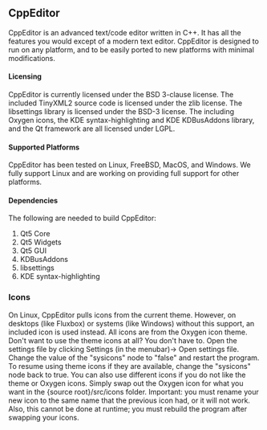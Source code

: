 ## CppEditor
CppEditor is an advanced text/code editor written in C++. It has all the features you would except of a modern text editor. CppEditor is designed to run on any platform, and to be easily ported to new platforms with minimal modifications.

#### Licensing
CppEditor is currently licensed under the BSD 3-clause license. The included TinyXML2 source code is licensed under the zlib license. The libsettings library is licensed under the BSD-3 license. The including Oxygen icons, the KDE syntax-highlighting and KDE KDBusAddons library, and the Qt framework are all licensed under LGPL.

#### Supported Platforms
CppEditor has been tested on Linux, FreeBSD, MacOS, and Windows. We fully support Linux and are working on providing full support for other platforms.

#### Dependencies
The following are needed to build CppEditor:   
1. Qt5 Core
2. Qt5 Widgets
3. Qt5 GUI
4. KDBusAddons
5. libsettings
6. KDE syntax-highlighting

### Icons
On Linux, CppEditor pulls icons from the current theme. However, on desktops (like Fluxbox) or systems (like Windows) without this support, an included icon is used instead. All icons are from the Oxygen icon theme. Don't want to use the theme icons at all? You don't have to. Open the settings file by clicking Settings (in the menubar)-> Open settings file. Change the value of the "sysicons" node to "false" and restart the program. To resume using theme icons if they are available, change the "sysicons" node back to true. You can also use different icons if you do not like the theme or Oxygen icons. Simply swap out the Oxygen icon for what you want in the {source root}/src/icons folder. Important: you must rename your new icon to the same name that the previous icon had, or it will not work. Also, this cannot be done at runtime; you must rebuild the program after swapping your icons.


